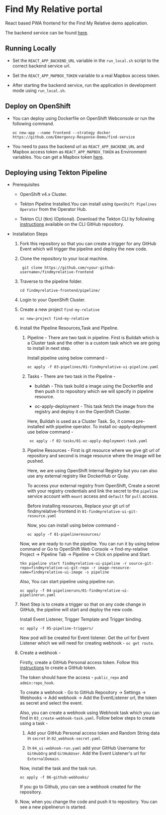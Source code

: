 # Find My Relative portal

React based PWA frontend for the Find My Relative demo application.

The backend service can be found [here](https://github.com/Emergency-Response-Demo/find-service).

## Running Locally

* Set the `REACT_APP_BACKEND_URL` variable in the `run_local.sh` script to the correct backend service url.

* Set the `REACT_APP_MAPBOX_TOKEN` variable to a real Mapbox access token.

* After starting the backend service, run the application in development mode using `run_local.sh`.

## Deploy on OpenShift

* You can deploy using Dockerfile on OpenShift Webconsole or run the following command.
  
  ```
  oc new-app --name frontend --strategy docker https://github.com/Emergency-Response-Demo/find-service
  ```
  
* You need to pass the backend url as `REACT_APP_BACKEND_URL` and Mapbox access token as `REACT_APP_MAPBOX_TOKEN` as Environment variables. You can get a Mapbox token [here](https://account.mapbox.com/). 

## Deploying using Tekton Pipeline

* Prerequisites

    - OpenShift v4.x Cluster.
     
    - Tekton Pipeline Installed.You can install using `OpenShift Pipelines Operator` from the Operator Hub.
    
    - Tekton CLI (tkn) (Optional). Download the Tekton CLI by following [instructions](https://github.com/tektoncd/cli#installing-tkn) available on the CLI GitHub repository.

* Installation Steps

    1. Fork this repository so that you can create a trigger for any GitHub Event which will trigger the pipeline and deploy the new code.
    
    2. Clone the repository to your local machine.
    
       ```
        git clone https://github.com/<your-github-username>/findmyrelative-frontend
       ```
    
    3. Traverse to the pipeline folder.
    
        ```
        cd findmyrelative-frontend/pipeline/
        ```
        
    4. Login to your OpenShift Cluster.
    
    5. Create a new project `find-my-relative`
    
       ```
       oc new-project find-my-relative
       ```
    
    6. Install the Pipeline Resources,Task and Pipeline.
    
        1. Pipeline - There are two task in pipeline. First is Buildah which is a Cluster task and the other is a custom task which we are going to install in next step.
        
            Install pipeline using below command - 
        
           ```
           oc apply -f 03-pipelines/01-findmyrelative-ui-pipeline.yaml 
           ```
         
        2. Tasks - There are two task in the Pipeline - 
            
            - buildah - This task build a image using the Dockerfile and then push it to repository which we will specify in pipeline resource.
            
            - oc-apply-deployment - This task fetch the image from the registry and deploy it on the OpenShift Cluster.
            
            Here, Buildah is used as a Cluster Task. So, it comes pre-installed with pipeline operator. To install oc-apply-deployment use below command -
            
           ```
            oc apply -f 02-tasks/01-oc-apply-deployment-task.yaml
           ```
        
        3. Pipeline Resources - First is git resource where we give git url of repository and second is image resource where the image will be pushed.
        
            Here, we are using OpenShift Internal Registry but you can also use any external registry like DockerHub or Quay.
             
            To access your external registry from OpenShift, Create a secret with your registry credentials and link the secret to the `pipeline` service account with `mount` access and `default` for `pull` access. 
            
            Before installing resources, Replace your git url of findmyrelative-frontend in `01-findmyrelative-ui-git-resource.yaml`
            
            Now, you can install using below command - 
            
           ```
           oc apply -f 01-pipelineresources/
           ```
        
        Now, we are ready to run the pipeline. You can run it by using below command or Go to OpenShift Web Console -> find-my-relative Project -> Pipeline Tab -> Pipeline -> Click on pipeline and Start.
        
        ```
        tkn pipeline start findmyrelative-ui-pipeline -r source-git-repo=findmyrelative-ui-git-repo -r image-resource-name=findmyrelative-ui-image -s pipeline
        ```  
        
        Also, You can start pipeline using pipeline run.      
        
        ``` 
        oc apply -f 04-pipelineruns/01-findmyrelative-ui-pipelinerun.yaml
        ```
              
    7. Next Step is to create a trigger so that on any code change in GitHub, the pipeline will start and deploy the new code. 
         
        Install Event Listener, Trigger Template and Trigger binding.
        
        ```
        oc apply -f 05-pipeline-triggers/
        ```
        
        New pod will be created for Event listener. Get the url for Event Listener which we will need for creating webhook - ` oc get route `.
    
    8. Create a webhook  -
    
        Firstly, create a GitHub Personal access token. Follow this [instructions](https://help.github.com/en/github/authenticating-to-github/creating-a-personal-access-token-for-the-command-line#creating-a-token) to create a GitHub token.
        
        The token should have the access - `public_repo`  and `admin:repo_hook`.  
        
        To create a webhook - Go to GitHub Repository -> Settings -> Webhooks -> Add webhook -> Add the EventListener url, the token as secret and select the event.
        
        Also, you can create a webhook using Webhook task which you can find in `03_create-webhook-task.yaml`. Follow below steps to create using a task - 
        
          1. Add your GitHub Personal access token and Random String data in `secret` in `02_webhook-secret.yaml`.
       
          2. In `04_ui-webhook-run.yaml` add your GitHub Username for `GitHubOrg` and `GitHubUser`. Add the Event Listener's url for `ExternalDomain`.
        
        Now, install the task and the task run.
        
       ```
       oc apply -f 06-github-webhooks/
       ```
        
        If you go to Github, you can see a webhook created for the repository.   
        
    9. Now, when you change the code and push it to repository. You can see a new pipelinerun is started.              
        
